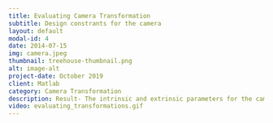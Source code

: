 ```yaml
---
title: Evaluating Camera Transformation
subtitle: Design constrants for the camera
layout: default
modal-id: 4
date: 2014-07-15
img: camera.jpeg
thumbnail: treehouse-thumbnail.png
alt: image-alt
project-date: October 2019 
client: Matlab
category: Camera Transformation
description: Result- The intrinsic and extrinsic parameters for the camera were calculated. The iteration technique was used where a checkerboard was mounted on robotic arm’s end-effector and moved through to obtain different posses. The difference between the position of detected checkerboard and checkerboard projected into the camera image is minimized to find the transformation. 
video: evaluating_transformations.gif
---
```

